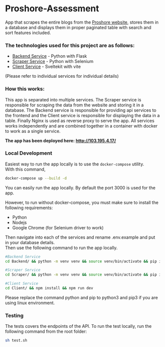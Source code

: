 # Proshore-Assessment

App that scrapes the entire blogs from the [Proshore website](https://proshore.eu/resources/), stores them in a database and displays them in proper paginated table with search and sort features included.

### The technologies used for this project are as follows:

- [Backend Service]() - Python with Flask
- [Scraper Service]() - Python with Selenium
- [Client Service]() - Sveltekit with vite

(Please refer to individual services for individual details)

### How this works:

This app is separated into multiple services. The Scraper service is responsible for scraping the data from the website and storing it in a database. The Backend service is responsible for providing api services to the frontend and the Client service is responsible for displaying the data in a table. Finally Nginx is used as reverse proxy to serve the app. All services works independently and are combined together in a container with docker to work as a single service.

**The app has been deployed here: http://103.195.4.17/**

### Local Development

Easiest way to run the app locally is to use the `docker-compose` utility.  
With this command,

```bash
docker-compose up --build -d
```

You can easily run the app locally. By default the port 3000 is used for the app.

However, to run without docker-compose, you must make sure to install the following requirements:

- Python
- Nodejs
- Google Chrome (for Selenium driver to work)

Then navigate into each of the services and rename .env.example and put in your database details.  
Then use the following command to run the app locally.

```bash
#Backend Service
cd Backend/ && python -m venv venv && source venv/bin/activate && pip install -r requirements.txt && python app.py

#Scraper Service
cd Scraper/ && python -m venv venv && source venv/bin/activate && pip install -r requirements.txt && python app.py

#Client Service
cd Client/ && npm install && npm run dev
```

Please replace the command python and pip to python3 and pip3 if you are using linux environment.

### Testing

The tests covers the endpoints of the API. To run the test locally, run the following command from the root folder:

```bash
sh test.sh
```
